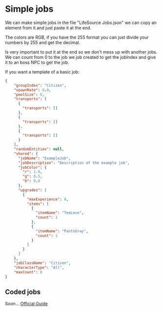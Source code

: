# Simple jobs
We can make simple jobs in the file "LifeSource Jobs.json" we can copy an element from it and just paste it at the end.

The colors are RGB, if you have the 255 format you can just divide your numbers by 255 and get the decimal.

Is very important to put it at the end so we don't mess up with another jobs. We can count from 0 to the job we job created to get the jobIndex and give it to an boss NPC to get the job.

If you want a template of a basic job:
```json
{
    "groupIndex": "Citizen",
    "spawnRate": 0.0,
    "poolSize": 0,
    "transports": [
      {
        "transports": []
      },
      {
        "transports": []
      },
      {
        "transports": []
      }
    ],
    "randomEntities": null,
    "shared": {
      "jobName": "ExampleJob",
      "jobDescription": "Description of the example job",
      "jobColor": {
        "r": 1.0,
        "g": 0.5,
        "b": 0.0
      },
      "upgrades": [
        {
          "maxExperience": 0,
          "items": [
            {
              "itemName": "TeeLove",
              "count": 1
            },
            {
              "itemName": "PantsGray",
              "count": 1
            }
          ]
        }
      ]
    },
    "jobClassName": "Citizen",
    "characterType": "All",
    "maxCount": 0
}
```

## Coded jobs
Soon... [Official Guide](https://broke-protocol.github.io/broke-protocol/#/Jobs)
